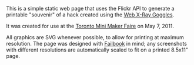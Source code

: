 This is a simple static web page that uses the Flickr API to generate a
printable "souvenir" of a hack created using the [Web X-Ray Goggles][webxray].

It was created for use at the [Toronto Mini Maker Faire][faire] on May 7,
2011.

All graphics are SVG whenever possible, to allow for printing at maximum
resolution. The page was designed with [Failbook][] in mind; any screenshots
with different resolutions are automatically scaled to fit on a printed
8.5x11" page.

  [faire]: http://makerfairetoronto.ca/
  [webxray]: https://github.com/hackasaurus/webxray
  [Failbook]: http://toolness.github.com/hackasaurus-print/?photo_id=5644398032
